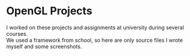 # OpenGL Projects
I worked on these projects and assignments at university during several courses.  
We used a framework from school, so here are only source files I wrote myself and some screenshots.
